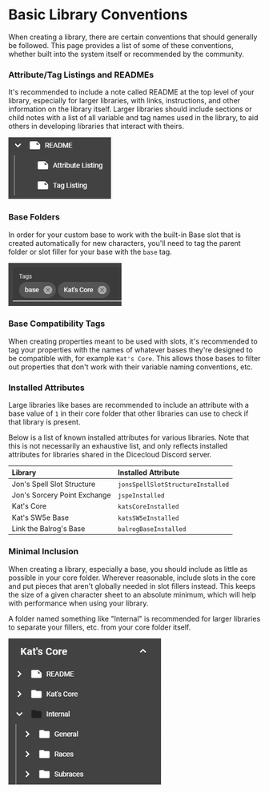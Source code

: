 # Basic Library Conventions

When creating a library, there are certain conventions that should generally be followed. This page provides a list of some of these conventions, whether built into the system itself or recommended by the community.

### Attribute/Tag Listings and READMEs

It's recommended to include a note called README at the top level of your library, especially for larger libraries, with links, instructions, and other information on the library itself. Larger libraries should include sections or child notes with a list of all variable and tag names used in the library, to aid others in developing libraries that interact with theirs.

![An example README with attached attribute and tag lists.](../.gitbook/assets/image%20%2821%29.png)

### Base Folders

In order for your custom base to work with the built-in Base slot that is created automatically for new characters, you'll need to tag the parent folder or slot filler for your base with the `base` tag. 

![The tags field for the Kat&apos;s Core parent folder.](../.gitbook/assets/image%20%2824%29.png)

### Base Compatibility Tags

When creating properties meant to be used with slots, it's recommended to tag your properties with the names of whatever bases they're designed to be compatible with, for example `Kat's Core`. This allows those bases to filter out properties that don't work with their variable naming conventions, etc.

### Installed Attributes

Large libraries like bases are recommended to include an attribute with a base value of `1` in their core folder that other libraries can use to check if that library is present. 

Below is a list of known installed attributes for various libraries. Note that this is not necessarily an exhaustive list, and only reflects installed attributes for libraries shared in the Dicecloud Discord server.

| Library | Installed Attribute |
| :--- | :--- |
| Jon's Spell Slot Structure | `jonsSpellSlotStructureInstalled` |
| Jon's Sorcery Point Exchange | `jspeInstalled` |
| Kat's Core | `katsCoreInstalled` |
| Kat's SW5e Base | `katsSW5eInstalled` |
| Link the Balrog's Base | `balrogBaseInstalled` |

### Minimal Inclusion

When creating a library, especially a base, you should include as little as possible in your core folder. Wherever reasonable, include slots in the core and put pieces that aren't globally needed in slot fillers instead. This keeps the size of a given character sheet to an absolute minimum, which will help with performance when using your library.

A folder named something like "Internal" is recommended for larger libraries to separate your fillers, etc. from your core folder itself.

![An example Internal folder from Kat&apos;s Core, with subfolders for different types of fillers.](../.gitbook/assets/image%20%2825%29.png)

